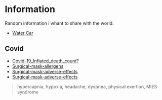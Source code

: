 # Information
Random information i whant to share with the world.

- [Water Car](https://www.youtube.com/watch?v=wjeM2IBhtlc)

## Covid
- [Covid-19_Inflated_death_count?](https://www.aamc.org/news-insights/how-are-covid-19-deaths-counted-it-s-complicated)
- [Surgical-mask-allergens](https://www.healio.com/news/primary-care/20201119/commonly-found-allergens-exist-in-some-face-masks)
- [Surgical-mask-adverse-effects](https://clinmedjournals.org/articles/jide/journal-of-infectious-diseases-and-epidemiology-jide-6-130.php?jid=jide)
- [Surgical-mask-adverse-effects](https://www.ncbi.nlm.nih.gov/pmc/articles/PMC8072811/)
> hypercapnia, hypoxia, headache, dyspnea, physical exertion, MIES syndrome
